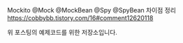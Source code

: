 Mockito @Mock @MockBean @Spy @SpyBean 차이점 정리
https://cobbybb.tistory.com/16#comment12620118

위 포스팅의 예제코드를 위한 저장소입니다.